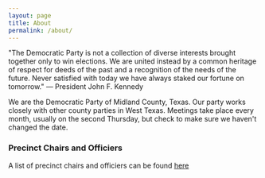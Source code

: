 ```yaml
---
layout: page
title: About
permalink: /about/
---
```


"The Democratic Party is not a collection of diverse interests brought together only to win elections. 
 We are united instead by a common heritage of respect for deeds of the past and a recognition of the needs of the future.
 Never satisfied with today we have always staked our fortune on tomorrow."
— President John F. Kennedy

We are the Democratic Party of Midland County, Texas. Our party works closely with other county parties in West Texas. Meetings take place every month, usually on the second Thursday, but check to make sure we haven't changed the date.

### Precinct Chairs and Officiers

A list of precinct chairs and officiers can be found [here](https://docs.google.com/spreadsheets/d/1rQ_QS9XqekjXIxbBoqcZg5PhzK7X8pCI1p5Y1LuAGoM/edit?usp=sharing)

